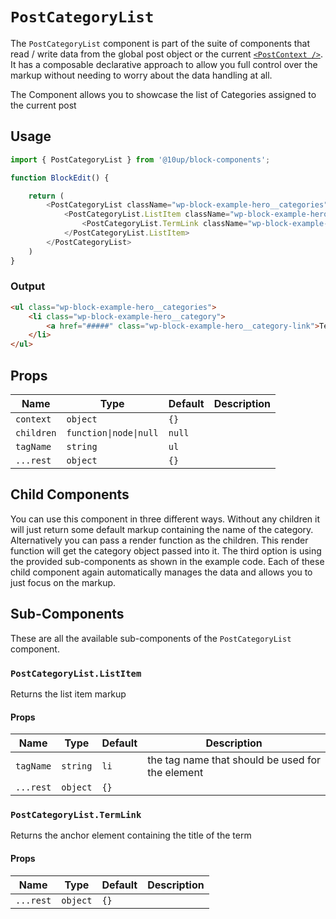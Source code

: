 # `PostCategoryList`

The `PostCategoryList` component is part of the suite of components that read / write data from the global post object or the current [`<PostContext />`](../post-context/). It has a composable declarative approach to allow you full control over the markup without needing to worry about the data handling at all.

The Component allows you to showcase the list of Categories assigned to the current post

## Usage

```js
import { PostCategoryList } from '@10up/block-components';

function BlockEdit() {

    return (
        <PostCategoryList className="wp-block-example-hero__categories">
            <PostCategoryList.ListItem className="wp-block-example-hero__category">
                <PostCategoryList.TermLink className="wp-block-example-hero__category-link" />
            </PostCategoryList.ListItem>
        </PostCategoryList>
    )
}
```

### Output

```html
<ul class="wp-block-example-hero__categories">
    <li class="wp-block-example-hero__category">
        <a href="#####" class="wp-block-example-hero__category-link">Term Name</a>
    </li>
</ul>
```

## Props

| Name       | Type              | Default  |  Description                                                   |
| ---------- | ----------------- | -------- | -------------------------------------------------------------- |
| `context` | `object` | `{}` |  |
| `children` | `function\|node\|null`  | `null` |  |
| `tagName` | `string` | `ul` |  |
| `...rest` | `object` | `{}` |  |

## Child Components

You can use this component in three different ways. Without any children it will just return some default markup containing the name of the category. Alternatively you can pass a render function as the children. This render function will get the category object passed into it. The third option is using the provided sub-components as shown in the example code. Each of these child component again automatically manages the data and allows you to just focus on the markup.

## Sub-Components

These are all the available sub-components of the `PostCategoryList` component.

### `PostCategoryList.ListItem`

Returns the list item markup

#### Props

| Name       | Type              | Default  |  Description                                                   |
| ---------- | ----------------- | -------- | -------------------------------------------------------------- |
| `tagName` | `string` | `li` | the tag name that should be used for the element |
| `...rest` | `object` | `{}` |  |

### `PostCategoryList.TermLink`

Returns the anchor element containing the title of the term

#### Props

| Name       | Type              | Default  |  Description                                                   |
| ---------- | ----------------- | -------- | -------------------------------------------------------------- |
| `...rest` | `object` | `{}` |  |
